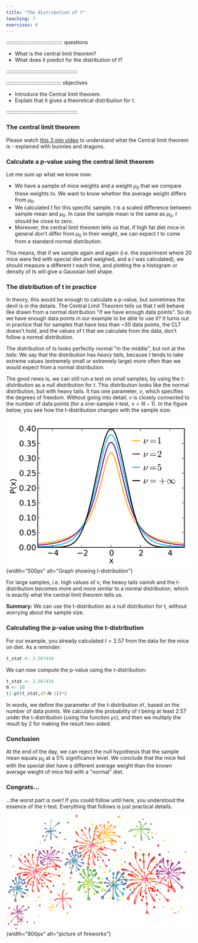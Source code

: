 ```yaml
---
title: "The distribution of t"
teaching: 7
exercises: 0
---
```


:::::::::::::::::::::::::::::::::::::: questions 

- What is the central limit theorem?
- What does it predict for the distribution of $t$?

::::::::::::::::::::::::::::::::::::::::::::::::

::::::::::::::::::::::::::::::::::::: objectives

- Introduce the Central limit theorem.
- Explain that it gives a theoretical distribution for $t$.

::::::::::::::::::::::::::::::::::::::::::::::::


### The central limit theorem

Please watch [this 3 min video](https://www.youtube.com/watch?v=jvoxEYmQHNM) to understand what the Central limit theorem is - explained with bunnies and dragons.

### Calculate a p-value using the central limit theorem

Let me sum up what we know now:  

- We have a sample of mice weights and a weight $\mu_0$ that we compare these weights to. We want to know whether the average weight differs from $\mu_0$.  
- We calculated $t$ for this specific sample. $t$ is a scaled difference between sample mean and $\mu_0$. In case the sample mean is the same as $\mu_0$, $t$ should be close to zero.  
- Moreover, the central limit theorem tells us that, if high fat diet mice in general don't differ from $\mu_0$ in their weight, we can expect $t$ to come from a standard normal distribution.  

This means, that if we sample again and again (i.e. the experiment where 20 mice were fed with special diet and weighed, and a $t$ was calculated), we should measure a different $t$ each time, and plotting the a histogram or density of $t$s will give a Gaussian bell shape.  

### The distribution of t in practice

In theory, this would be enough to calculate a p-value, but sometimes the devil is in the details. 
The Central Limit Theorem tells us that $t$ will behave like drawn from a normal distribution "if we have enough data points". So do we have enough data points in our example to be able to use it? 
It turns out in practice that for samples that have less than ~30 data points, the CLT doesn't hold, and the values of t that we calculate from the data, don’t follow a normal distribution.

The distribution of $t$s looks perfectly normal "in the middle", but not at the *tails*: We say that the distribution has *heavy tails*, because $t$ tends to take extreme values (extremely small or extremely large) more often than we would expect from a normal distribution.  

The good news is, we can still run a test on small samples, by using the *$t$-distribution* as a null distribution for $t$. This distribution looks like the normal distribution, but with heavy tails. It has one parameter, $\nu$, which specifies the degrees of freedom. Without going into detail, $\nu$ is closely connected to the number of data points (for a one-sample t-test, $\nu=N-1$). In the figure below, you see how the t-distribution changes with the sample size:


![The t distribution for different degrees of freedom (wikipedia)](fig/Student_t_pdf.svg){width="500px" alt="Graph showing t-distribution"}


For large samples, i.e. high values of $\nu$, the heavy tails vanish and the t-distribution becomes more and more similar to a normal distribution, which is exactly what the central limit theorem tells us. 

**Summary:** We can use the t-distribution as a null distribution for $t$, without worrying about the sample size.  


### Calculating the p-value using the t-distribution

For our example, you already calculated $t=2.57$ from the data for the mice on diet.
As a reminder:

``` r
t_stat <- 2.567434
```

We can now compute the p-value using the t-distribution:

``` r
t_stat <- 2.567434
N <- 20
(1-pt(t_stat,df=N-1))*2
```

In words, we define the parameter of the t-distribution `df`, based on the number of data points. We calculate the probability of $t$ being at least $2.57$ under the t-distribution (using the function `pt`), and then we multiply the result by $2$ for making the result two-sided. 

### Conclusion

At the end of the day, we can reject the null hypothesis that the sample mean equals $\mu_0$ at a 5% significance level. We conclude that the mice fed with the special diet have a different average weight than the known average weight of mice fed with a "normal" diet.  

### Congrats... 

...the worst part is over! If you could follow until here, you understood the essence of the t-test. Everything that follows is just practical details. 

![](fig/celebrate_pngwing.com.png){width="800px" alt="picture of fireworks"}

